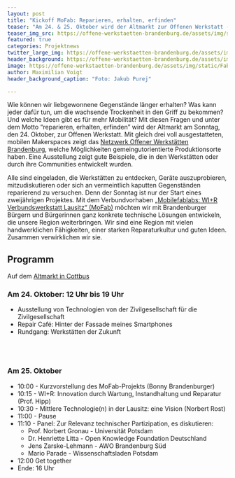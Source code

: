 ```yaml
---
layout: post
title: "Kickoff MoFab: Reparieren, erhalten, erfinden"
teaser: "Am 24. & 25. Oktober wird der Altmarkt zur Offenen Werkstatt - und du bist eingeladen"
teaser_img_src: https://offene-werkstaetten-brandenburg.de/assets/img/static/Fabmobil_Aktion18-800x434-1.jpg
featured: true
categories: Projektnews
twitter_large_img: https://offene-werkstaetten-brandenburg.de/assets/img/static/Fabmobil_Aktion18-800x434-1.jpg
header_background: https://offene-werkstaetten-brandenburg.de/assets/img/static/Fabmobil_Aktion18-800x434-1.jpg
image: https://offene-werkstaetten-brandenburg.de/assets/img/static/Fabmobil_Aktion18-800x434-1.jpg
author: Maximilian Voigt
header_background_caption: "Foto: Jakub Purej"

---
```


Wie können wir liebgewonnene Gegenstände länger erhalten? Was kann jeder dafür tun, um die wachsende Trockenheit in den Griff zu bekommen? Und welche Ideen gibt es für mehr Mobilität? Mit diesen Fragen und unter dem Motto “reparieren, erhalten, erfinden” wird der Altmarkt am Sonntag, den 24. Oktober, zur Offenen Werkstatt. Mit gleich drei voll ausgestatteten, mobilen Makerspaces zeigt das [Netzwerk Offener Werkstätten Brandenburg](https://offene-werkstaetten-brandenburg.de/), welche Möglichkeiten gemeingutorientierte Produktionsorte haben. Eine Ausstellung zeigt gute Beispiele, die in den Werkstätten oder durch ihre Communities entwickelt wurden.

Alle sind eingeladen, die Werkstätten zu entdecken, Geräte auszuprobieren, mitzudiskutieren oder sich an vermeintlich kaputten Gegenständen reparierend zu versuchen. Denn der Sonntag ist nur der Start eines zweijährigen Projektes. Mit dem Verbundvorhaben [„Mobilefablabs: WI+R Verbundswerkstatt Lausitz“ (MoFab)](https://digitale-reparaturfabrik.de/projekte/) möchten wir mit Brandenburger Bürgern und Bürgerinnen ganz konkrete technische Lösungen entwickeln, die unsere Region weiterbringen. Wir sind eine Region mit vielen handwerklichen Fähigkeiten, einer starken Reparaturkultur und guten Ideen. Zusammen verwirklichen wir sie.

## Programm
Auf dem [Altmarkt in Cottbus](https://www.openstreetmap.org/#map=19/51.76071/14.33403)

### Am 24. Oktober: 12 Uhr bis 19 Uhr
* Ausstellung von Technologien von der Zivilgesellschaft für die Zivilgesellschaft
* Repair Café: Hinter der Fassade meines Smartphones
* Rundgang: Werkstätten der Zukunft

<br><br>
### Am 25. Oktober
* 10:00 - Kurzvorstellung des MoFab-Projekts (Bonny Brandenburger)
* 10:15 - WI+R: Innovation durch Wartung, Instandhaltung und Reparatur (Prof. Hipp)
* 10:30 - Mittlere Technologie(n) in der Lausitz: eine Vision (Norbert Rost)
* 11:00 - Pause
* 11:10 - Panel: Zur Relevanz technischer Partizipation, es diskutieren:
  * Prof. Norbert Gronau - Universität Potsdam
  * Dr. Henriette Litta - Open Knowledge Foundation Deutschland
  * Jens Zarske-Lehmann - AWO Brandenburg Süd
  * Mario Parade - Wissenschaftsladen Potsdam
* 12:00 Get together
* Ende: 16 Uhr